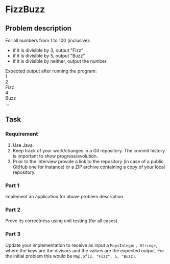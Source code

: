 # FizzBuzz

## Problem description

For all numbers from 1 to 100 (inclusive):
* if it is divisible by 3, output "Fizz"
* if it is divisible by 5, output "Buzz"
* if it is divisible by neither, output the number

Expected output after running the program:
<br/>1
<br/>2
<br/>Fizz
<br/>4
<br/>Buzz
<br/>...

## Task

### Requirement

1. Use Java.
2. Keep track of your work/changes in a Git repository. The commit history is
   important to show progress/evolution.
3. Prior to the interview provide a link to the repository (in case of a public
   GitHub one for instance) or a ZIP archive containing a copy of your local
   repository.

### Part 1

Implement an application for above problem description.

### Part 2

Prove its correctness using unit testing (for all cases).

### Part 3

Update your implementation to receive as input a `Map<Integer, String>`, where
the keys are the divisors and the values are the expected output. For the
initial problem this would be `Map.of(3, "Fizz", 5, "Buzz)`.
